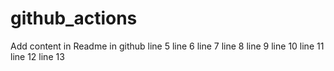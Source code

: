 # github_actions

Add content in Readme
in github
line 5
line 6
line 7
line 8
line 9
line 10
line 11
line 12
line 13
